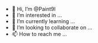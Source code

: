 - 👋 Hi, I’m @Paint9l
- 👀 I’m interested in ...
- 🌱 I’m currently learning ...
- 💞️ I’m looking to collaborate on ...
- 📫 How to reach me ...

<!---
Paint9l/Paint9l is a ✨ special ✨ repository because its `README.md` (this file) appears on your GitHub profile.
You can click the Preview link to take a look at your changes.
--->
